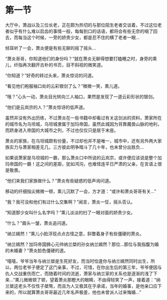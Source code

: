 # 第一节
大厅中，萧战以及三位长老，正在颇为热切的与那位陌生老者交谈着，不过这位老者似乎有什么难以启齿的事情一般，每每到口的话语，都将会有些无奈的咽了回去，而每当这个时候，一旁的娇贵少女，都是忍不住的横了老者一眼…

倾耳听了一会，萧炎便是有些无聊的摇了摇头…

“萧炎哥哥，你知道他们的身份吗？”就在萧炎无聊得想要打瞌睡之时，身旁的熏儿，纤指再次翻开古朴的书页，目不斜视的微笑道。

“你知道？”好奇的转过头来，萧炎惊诧的问道。

“看见他们袍服袖口处的云彩银剑了么？”微微一笑，熏儿道。

“哦？”心头一动，萧炎目光转向三人袖口，果然是发现了一道云彩形状的银剑。

“他们是云岚宗的人？”萧炎惊讶的低声道。

虽然并没有外出历练，不过萧炎在一些书籍中却看过有关这剑派的资料，萧家所在的城市名为乌坦城，乌坦城隶属于加玛帝国，虽然此城因为背靠魔兽山脉的地利，而跻身进入帝国的大城市之列，不过也仅仅只是居于末座。

萧炎的家族，在乌坦城颇有份量，不过却也并不是唯一，城市中，还有另外两大家族实力与萧家相差无几，三方彼此明争暗斗了几十年，也未曾分出胜负…

如果说萧家是乌坦城的一霸，那么萧炎口中所说的云岚宗，或许便应该说是整个加玛帝国的一霸！这之间的差距，犹如鸿沟，也难怪连平日严肃的父亲，在言语上很是敬畏。

“他们来我们家族做什么？”萧炎有些疑惑的低声询问道。

移动的纤细指尖微微一顿，熏儿沉默了一会，方才道：“或许和萧炎哥哥有关…”

“我？我可没和他们有过什么交集啊？”闻言，萧炎一怔，摇头否认。

“知道那少女叫什么名字吗？”熏儿淡淡的扫了一眼对面的娇贵少女。

“什么？”眉头一皱，萧炎追问道。

“纳兰嫣然！”熏儿小脸浮现点点古怪之意，斜瞥着身子有些僵硬的萧炎。

“纳兰嫣然？加玛帝国狮心元帅纳兰桀的孙女纳兰嫣然？那位…那位与我指腹为婚的未婚妻？”萧炎脸色僵硬的道。

“嘻嘻，爷爷当年与纳兰桀是生死好友，而当时恰逢你与纳兰嫣然同时出生，所以，两位老爷子便定了这门亲事，不过，可惜，在你出生后的第三年，爷爷便因与仇人交战重伤而亡，而随着时间的流逝，萧家与纳兰家的关系也是逐渐的浅了下来…”熏儿微微顿了顿，望着萧炎那瞪大的眼睛，不由得轻笑了一声，接着道：“纳兰桀这老头不仅性子桀骜，而且为人又极其在乎承诺，当年的婚事，是他亲口应下来的，所以就算萧炎哥哥最近几年名声极差，他也未曾派人过来悔婚…”

